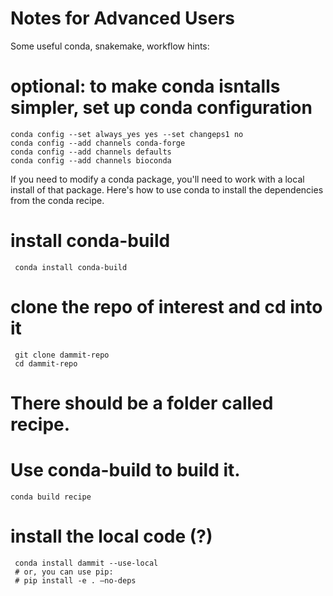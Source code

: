 # Notes for Advanced Users

Some useful conda, snakemake, workflow hints:

# optional: to make conda isntalls simpler, set up conda configuration
    conda config --set always_yes yes --set changeps1 no
    conda config --add channels conda-forge
    conda config --add channels defaults
    conda config --add channels bioconda

If you need to modify a conda package, you'll need to work with a local
install of that package. Here's how to use conda to install the dependencies
from the conda recipe.

# install conda-build
     conda install conda-build

# clone the repo of interest and cd into it
     git clone dammit-repo
     cd dammit-repo

# There should be a folder called recipe. 
# Use conda-build to build it.
    conda build recipe

# install the local code (?)
     conda install dammit --use-local
     # or, you can use pip:
     # pip install -e . —no-deps
